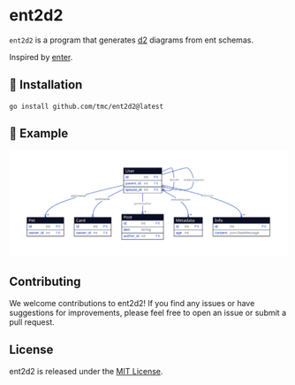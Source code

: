 # ent2d2

`ent2d2` is a program that generates [d2](https://d2lang.com/tour/sql-tables) diagrams from ent
schemas.

Inspired by [enter](https://github.com/a8m/enter).

## 🚀 Installation

```shell
go install github.com/tmc/ent2d2@latest
```

## 🎉 Example 

![example](./testdata/schema.svg)

## Contributing

We welcome contributions to ent2d2! If you find any issues or have suggestions for improvements, please feel free to open an issue or submit a pull request.

## License

ent2d2 is released under the [MIT License](LICENSE).
